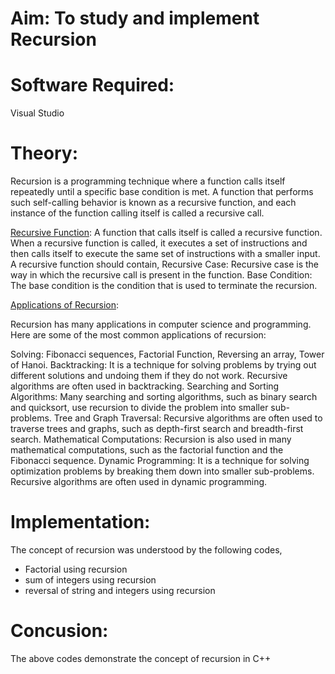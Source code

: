 # Aim: To study and implement Recursion
# Software Required:
Visual Studio
# Theory:
Recursion is a programming technique where a function calls itself repeatedly until a specific base condition is met. A function that performs such self-calling behavior is known as a recursive function, and each instance of the function calling itself is called a recursive call.

<ins>Recursive Function</ins>:
A function that calls itself is called a recursive function. When a recursive function is called, it executes a set of instructions and then calls itself to execute the same set of instructions with a smaller input. A recursive function should contain,
Recursive Case: Recursive case is the way in which the recursive call is present in the function.
Base Condition: The base condition is the condition that is used to terminate the recursion.

<ins>Applications of Recursion</ins>:

Recursion has many applications in computer science and programming. Here are some of the most common applications of recursion:

Solving: Fibonacci sequences, Factorial Function, Reversing an array, Tower of Hanoi.
Backtracking: It is a technique for solving problems by trying out different solutions and undoing them if they do not work. Recursive algorithms are often used in backtracking.
Searching and Sorting Algorithms: Many searching and sorting algorithms, such as binary search and quicksort, use recursion to divide the problem into smaller sub-problems.
Tree and Graph Traversal: Recursive algorithms are often used to traverse trees and graphs, such as depth-first search and breadth-first search.
Mathematical Computations: Recursion is also used in many mathematical computations, such as the factorial function and the Fibonacci sequence.
Dynamic Programming: It is a technique for solving optimization problems by breaking them down into smaller sub-problems. Recursive algorithms are often used in dynamic programming.

# Implementation:
The concept of recursion was understood by the following codes,
+ Factorial using recursion
+ sum of integers using recursion
+ reversal of string and integers using recursion
  
# Concusion:
The above codes demonstrate the concept of recursion in C++
